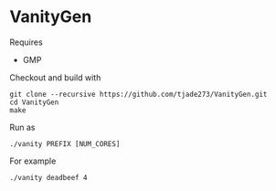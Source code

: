 # VanityGen

Requires

   - GMP

Checkout and build with

	git clone --recursive https://github.com/tjade273/VanityGen.git
	cd VanityGen
	make

Run as

    ./vanity PREFIX [NUM_CORES]

For example

	./vanity deadbeef 4
